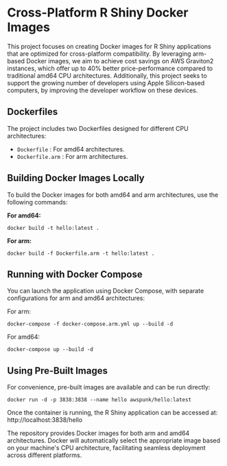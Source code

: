 # Cross-Platform R Shiny Docker Images

This project focuses on creating Docker images for R Shiny applications that are optimized for cross-platform compatibility. By leveraging arm-based Docker images, we aim to achieve cost savings on AWS Graviton2 instances, which offer up to 40% better price-performance compared to traditional amd64 CPU architectures. Additionally, this project seeks to support the growing number of developers using Apple Silicon-based computers, by improving the developer workflow on these devices.

## Dockerfiles

The project includes two Dockerfiles designed for different CPU architectures:

- `Dockerfile` : For amd64 architectures.
- `Dockerfile.arm` : For arm architectures.

## Building Docker Images Locally

To build the Docker images for both amd64 and arm architectures, use the following commands:

**For amd64:**

`docker build -t hello:latest .`

**For arm:**

`docker build -f Dockerfile.arm -t hello:latest .`

## Running with Docker Compose

You can launch the application using Docker Compose, with separate configurations for arm and amd64 architectures:

For arm:

`docker-compose -f docker-compose.arm.yml up --build -d`

For amd64:

`docker-compose up --build -d`

## Using Pre-Built Images

For convenience, pre-built images are available and can be run directly:

`docker run -d -p 3838:3838 --name hello awspunk/hello:latest`

Once the container is running, the R Shiny application can be accessed at: http://localhost:3838/hello

The repository provides Docker images for both arm and amd64 architectures. Docker will automatically select the appropriate image based on your machine's CPU architecture, facilitating seamless deployment across different platforms.
